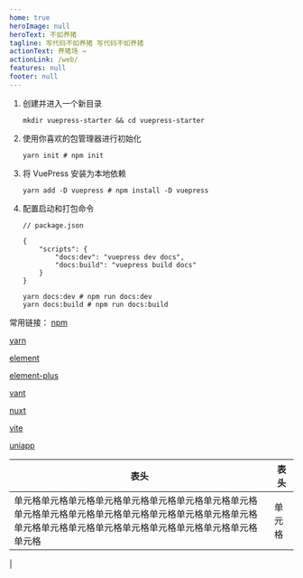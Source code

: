 ```yaml
---
home: true
heroImage: null
heroText: 不如养猪
tagline: 写代码不如养猪 写代码不如养猪
actionText: 养猪场 →
actionLink: /web/
features: null
footer: null
---
```



1. 创建并进入一个新目录

    ```
    mkdir vuepress-starter && cd vuepress-starter
    ```


2. 使用你喜欢的包管理器进行初始化

    ```
    yarn init # npm init
    ```

3. 将 VuePress 安装为本地依赖

    ```
    yarn add -D vuepress # npm install -D vuepress
    ```

4. 配置启动和打包命令

    ```
    // package.json

    {
        "scripts": {
            "docs:dev": "vuepress dev docs",
            "docs:build": "vuepress build docs"
        }
    }

    yarn docs:dev # npm run docs:dev
    yarn docs:build # npm run docs:build
    ```


常用链接：
[npm](https://www.npmjs.cn/) 

[yarn](https://www.yarnpkg.cn/)

[element](https://element.faas.ele.me/#/zh-CN)

[element-plus](https://element-plus.gitee.io/zh-CN/)

[vant](https://vant-contrib.gitee.io/vant/#/zh-CN/quickstart)

[nuxt](https://www.nuxtjs.cn/)

[vite](https://vitejs.cn/)

[uniapp](https://uniapp.dcloud.net.cn/)


| 表头                                                                                                                                                                     | 表头   |
| ------------------------------------------------------------------------------------------------------------------------------------------------------------------------ | ------ |
| 单元格单元格单元格单元格单元格单元格单元格单元格单元格单元格单元格单元格单元格单元格单元格单元格单元格单元格单元格单元格单元格单元格单元格单元格单元格单元格单元格单元格 | 单元格 |

<!-- [Yarn](https://www.yarnpkg.cn/)
[Yarn](https://www.yarnpkg.cn/)
[Yarn](https://www.yarnpkg.cn/)
[Yarn](https://www.yarnpkg.cn/)




| 表头   | 表头   |
| ------ | ------ |
| 单元格 | 单元格 |
| 单元格 | 单元格 |

| 左对齐 | 右对齐 | 居中对齐 |
| :----- | -----: | :------: |
| 单元格 | 单元格 |  单元格  |
| 单元格 | 单元格 |  单元格  | --> |